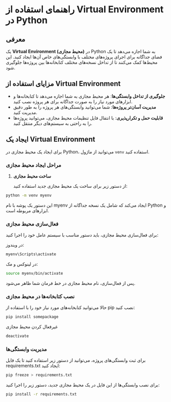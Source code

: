 # راهنمای استفاده از Virtual Environment در Python

## معرفی

یک **Virtual Environment (محیط مجازی)** در Python به شما اجازه می‌دهد تا یک فضای جداگانه برای اجرای پروژه‌های مختلف با وابستگی‌های خاص آن‌ها ایجاد کنید. این محیط‌ها کمک می‌کنند تا از تداخل نسخه‌های مختلف کتابخانه‌ها بین پروژه‌ها جلوگیری شود.

## مزایای استفاده از Virtual Environment

- **جلوگیری از تداخل وابستگی‌ها**: هر محیط مجازی به شما اجازه می‌دهد تا کتابخانه‌ها و ابزارهای مورد نیاز را به صورت جداگانه برای هر پروژه نصب کنید.
- **مدیریت آسان‌تر پروژه‌ها**: شما می‌توانید وابستگی‌های هر پروژه را به طور دقیق مدیریت کنید.
- **قابلیت حمل و تکرارپذیری**: با انتقال فایل تنظیمات محیط مجازی، می‌توانید پروژه‌ها را به راحتی به سیستم‌های دیگر منتقل کنید.

## ایجاد یک Virtual Environment

برای ایجاد یک محیط مجازی در Python، می‌توانید از ماژول `venv` استفاده کنید.

### مراحل ایجاد محیط مجازی

1. **ساخت محیط مجازی**

   از دستور زیر برای ساخت یک محیط مجازی جدید استفاده کنید:

```bash
python -m venv myenv
```

این دستور یک پوشه با نام myenv ایجاد می‌کند که شامل یک نسخه جداگانه از Python و ابزارهای مربوطه است.


### فعال‌سازی محیط مجازی

برای فعال‌سازی محیط مجازی، باید دستور مناسب با سیستم عامل خود را اجرا کنید:

در ویندوز:


```bash
myenv\Scripts\activate
```

در لینوکس و مک:

```bash
source myenv/bin/activate
```
پس از فعال‌سازی، نام محیط مجازی در خط فرمان شما ظاهر می‌شود.


### نصب کتابخانه‌ها در محیط مجازی

حالا می‌توانید کتابخانه‌های مورد نیاز خود را با استفاده از pip نصب کنید:

```bash
pip install somepackage
```
غیرفعال کردن محیط مجازی

```bash
deactivate
```

### مدیریت وابستگی‌ها

برای ثبت وابستگی‌های پروژه، می‌توانید از دستور زیر استفاده کنید تا یک فایل requirements.txt ایجاد کنید:

```bash
pip freeze > requirements.txt
```

برای نصب وابستگی‌ها از این فایل در یک محیط مجازی جدید، دستور زیر را اجرا کنید:

```bash
pip install -r requirements.txt
```

